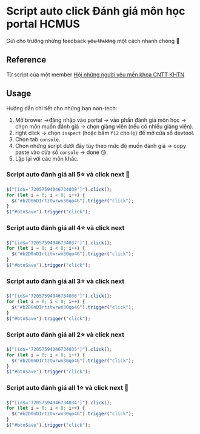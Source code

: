 # Script auto click Đánh giá môn học portal HCMUS

Gửi cho trường những feedback ~~yêu thương~~ một cách nhanh chóng 🥰

## Reference

Từ script của một member [Hội những người yêu mến khoa CNTT KHTN](https://www.facebook.com/groups/248509253599529)

## Usage

Hướng dẫn chi tiết cho những bạn non-tech:

1. Mở brower &rarr;đăng nhập vào portal &rarr; vào phần đánh giá môn học &rarr; chọn môn muốn đánh giá &rarr; chọn giảng viên (nếu có nhiều giảng viên).
2. right click &rarr; chọn `inspect` (hoặc bấm `f12` cho lẹ) để mở cửa sổ devtool.
3. Chọn tab `console`.
4. Chọn những script dưới đây tùy theo mức độ muốn đánh giá &rarr; copy paste vào cửa sổ `console` &rarr; done 😘.
5. Lặp lại với các môn khác.

### Script auto đánh giá all 5⭐ và click next 🥰

```js
$("[id$='72057594046734038']").click();
for (let i = 0; i < 8; i++) {
  $("#b2D0nDIrtztwrwn30qo4G").trigger("click");
}
$("#btnSave").trigger("click");
```

### Script auto đánh giá all 4⭐ và click next

```js
$("[id$='72057594046734037']").click();
for (let i = 0; i < 8; i++) {
  $("#b2D0nDIrtztwrwn30qo4G").trigger("click");
}
$("#btnSave").trigger("click");
```

### Script auto đánh giá all 3⭐ và click next

```js
$("[id$='72057594046734036']").click();
for (let i = 0; i < 8; i++) {
  $("#b2D0nDIrtztwrwn30qo4G").trigger("click");
}
$("#btnSave").trigger("click");
```

### Script auto đánh giá all 2⭐ và click next

```js
$("[id$='72057594046734035']").click();
for (let i = 0; i < 8; i++) {
  $("#b2D0nDIrtztwrwn30qo4G").trigger("click");
}
$("#btnSave").trigger("click");
```

### Script auto đánh giá all 1⭐ và click next 👿

```js
$("[id$='72057594046734034']").click();
for (let i = 0; i < 8; i++) {
  $("#b2D0nDIrtztwrwn30qo4G").trigger("click");
}
$("#btnSave").trigger("click");
```
